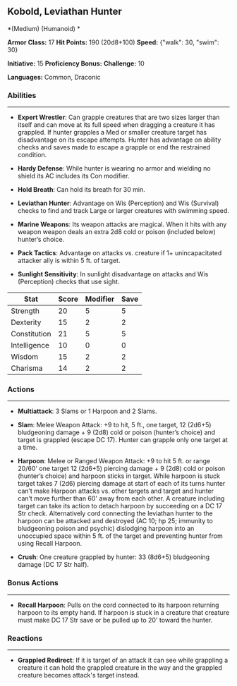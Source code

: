 ## Kobold, Leviathan Hunter
*(Medium) (Humanoid) *

**Armor Class:** 17
**Hit Points:** 190 (20d8+100)
**Speed:** {"walk": 30, "swim": 30}

**Initiative:** 15
**Proficiency Bonus:**
**Challenge:** 10

**Languages:** Common, Draconic

### Abilities
 --- 
- **Expert Wrestler**: Can grapple creatures that are two sizes larger than itself and can move at its full speed when dragging a creature it has grappled. If hunter grapples a Med or smaller creature target has disadvantage on its escape attempts. Hunter has advantage on ability checks and saves made to escape a grapple or end the restrained condition.

- **Hardy Defense**: While hunter is wearing no armor and wielding no shield its AC includes its Con modifier.

- **Hold Breath**: Can hold its breath for 30 min.

- **Leviathan Hunter**: Advantage on Wis (Perception) and Wis (Survival) checks to find and track Large or larger creatures with swimming speed.

- **Marine Weapons**: Its weapon attacks are magical. When it hits with any weapon weapon deals an extra 2d8 cold or poison (included below) hunter’s choice.

- **Pack Tactics**: Advantage on attacks vs. creature if 1+ unincapacitated attacker ally is within 5 ft. of target.

- **Sunlight Sensitivity**: In sunlight disadvantage on attacks and Wis (Perception) checks that use sight.



| Stat | Score | Modifier | Save |
| ---- | ---- | ---- | ---- |
| Strength | 20 | 5 | 5 |
| Dexterity | 15 | 2 | 2 |
| Constitution | 21 | 5 | 5 |
| Intelligence | 10 | 0 | 0 |
| Wisdom | 15 | 2 | 2 |
| Charisma | 14 | 2 | 2 |

### Actions
 --- 
- **Multiattack**: 3 Slams or 1 Harpoon and 2 Slams.

- **Slam**: Melee Weapon Attack: +9 to hit, 5 ft., one target, 12 (2d6+5) bludgeoning damage + 9 (2d8) cold or poison (hunter’s choice) and target is grappled (escape DC 17). Hunter can grapple only one target at a time.

- **Harpoon**: Melee or Ranged Weapon Attack: +9 to hit 5 ft. or range 20/60' one target 12 (2d6+5) piercing damage + 9 (2d8) cold or poison (hunter’s choice) and harpoon sticks in target. While harpoon is stuck target takes 7 (2d6) piercing damage at start of each of its turns hunter can’t make Harpoon attacks vs. other targets and target and hunter can’t move further than 60' away from each other. A creature including target can take its action to detach harpoon by succeeding on a DC 17 Str check. Alternatively cord connecting the leviathan hunter to the harpoon can be attacked and destroyed (AC 10; hp 25; immunity to bludgeoning poison and psychic) dislodging harpoon into an unoccupied space within 5 ft. of the target and preventing hunter from using Recall Harpoon.

- **Crush**: One creature grappled by hunter: 33 (8d6+5) bludgeoning damage (DC 17 Str half).

### Bonus Actions
 --- 
- **Recall Harpoon**: Pulls on the cord connected to its harpoon returning harpoon to its empty hand. If harpoon is stuck in a creature that creature must make DC 17 Str save or be pulled up to 20' toward the hunter.

### Reactions
 --- 
- **Grappled Redirect**: If it is target of an attack it can see while grappling a creature it can hold the grappled creature in the way and the grappled creature becomes attack's target instead.

